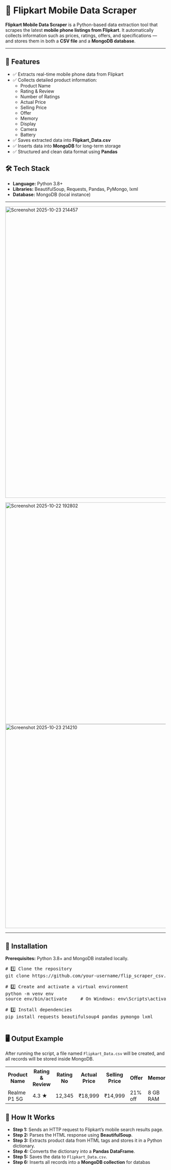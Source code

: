 <h1>📱 Flipkart Mobile Data Scraper</h1>

<p><strong>Flipkart Mobile Data Scraper</strong> is a Python-based data extraction tool that scrapes the latest <strong>mobile phone listings from Flipkart</strong>.  
It automatically collects information such as prices, ratings, offers, and specifications — and stores them in both a <strong>CSV file</strong> and a <strong>MongoDB database</strong>.</p>

<hr>

<h2>📌 Features</h2>
<ul>
  <li>✅ Extracts real-time mobile phone data from Flipkart</li>
  <li>✅ Collects detailed product information:
    <ul>
      <li>Product Name</li>
      <li>Rating & Review</li>
      <li>Number of Ratings</li>
      <li>Actual Price</li>
      <li>Selling Price</li>
      <li>Offer</li>
      <li>Memory</li>
      <li>Display</li>
      <li>Camera</li>
      <li>Battery</li>
    </ul>
  </li>
  <li>✅ Saves extracted data into <strong>Flipkart_Data.csv</strong></li>
  <li>✅ Inserts data into <strong>MongoDB</strong> for long-term storage</li>
  <li>✅ Structured and clean data format using <strong>Pandas</strong></li>
</ul>

<h2>🛠 Tech Stack</h2>
<ul>
  <li><strong>Language:</strong> Python 3.8+</li>
  <li><strong>Libraries:</strong> BeautifulSoup, Requests, Pandas, PyMongo, lxml</li>
  <li><strong>Database:</strong> MongoDB (local instance)</li>
</ul>

<hr>

<img width="1911" height="911" alt="Screenshot 2025-10-23 214457" src="https://github.com/user-attachments/assets/4ea2c0a2-a7c3-4623-ac50-799237b37e38" /> <br>

<img width="1363" height="693" alt="Screenshot 2025-10-22 192802" src="https://github.com/user-attachments/assets/8422a9c5-2ed8-4327-bb23-97a3f2151b98" />
<br>

<img width="1311" height="638" alt="Screenshot 2025-10-23 214210" src="https://github.com/user-attachments/assets/2eff5e85-f801-40e9-8e0e-876006bec084" />
<br>

<hr>

<h2>🚀 Installation</h2>

<p><strong>Prerequisites:</strong> Python 3.8+ and MongoDB installed locally.</p>

<pre>
# 1️⃣ Clone the repository
git clone https://github.com/your-username/flip_scraper_csv.git

# 2️⃣ Create and activate a virtual environment
python -m venv env
source env/bin/activate     # On Windows: env\Scripts\activate

# 3️⃣ Install dependencies
pip install requests beautifulsoup4 pandas pymongo lxml

</pre>

<h2>🖥 Output Example</h2>

<p>After running the script, a file named <code>Flipkart_Data.csv</code> will be created, and all records will be stored inside MongoDB.</p>

<table>
  <tr>
    <th>Product Name</th>
    <th>Rating & Review</th>
    <th>Rating No</th>
    <th>Actual Price</th>
    <th>Selling Price</th>
    <th>Offer</th>
    <th>Memory</th>
    <th>Display</th>
    <th>Camera</th>
    <th>Battery</th>
  </tr>
  <tr>
    <td>Realme P1 5G</td>
    <td>4.3 ★</td>
    <td>12,345</td>
    <td>₹18,999</td>
    <td>₹14,999</td>
    <td>21% off</td>
    <td>8 GB RAM</td>
    <td>6.67-inch</td>
    <td>64MP + 16MP</td>
    <td>5000 mAh</td>
  </tr>
</table>

<h2>🧠 How It Works</h2>
<ul>
  <li><strong>Step 1:</strong> Sends an HTTP request to Flipkart’s mobile search results page.</li>
  <li><strong>Step 2:</strong> Parses the HTML response using <strong>BeautifulSoup</strong>.</li>
  <li><strong>Step 3:</strong> Extracts product data from HTML tags and stores it in a Python dictionary.</li>
  <li><strong>Step 4:</strong> Converts the dictionary into a <strong>Pandas DataFrame</strong>.</li>
  <li><strong>Step 5:</strong> Saves the data to <code>Flipkart_Data.csv</code>.</li>
  <li><strong>Step 6:</strong> Inserts all records into a <strong>MongoDB collection</strong> for databas
